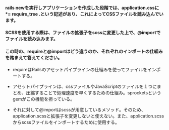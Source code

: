 #### rails newを実行しアプリケーションを作成した段階では、application.cssに *= require_tree .という記述があり、これによってCSSファイルを読み込んでいます。

#### SCSSを使用する際は、ファイルの拡張子をscssに変更した上で、@importでファイルを読み込みます。

#### この時の、requireと@importはどう違うのか、それぞれのインポートの仕組みを踏まえて答えてください。

- requireはRailsのアセットパイプラインの仕組みを使ってファイルをインポートする。

- アセットパイプラインは、cssファイルやJavaScriptのファイルを１つにまとめ、圧縮することで処理速度を早くするための仕組み。sprocketsというgemがこの機能を担っている。

- それに対して@importはscssが用意しているメソッド。そのため、application.scssと拡張子を変更しないと使えない。また、application.scssからscssファイルをインポートするために使用する。